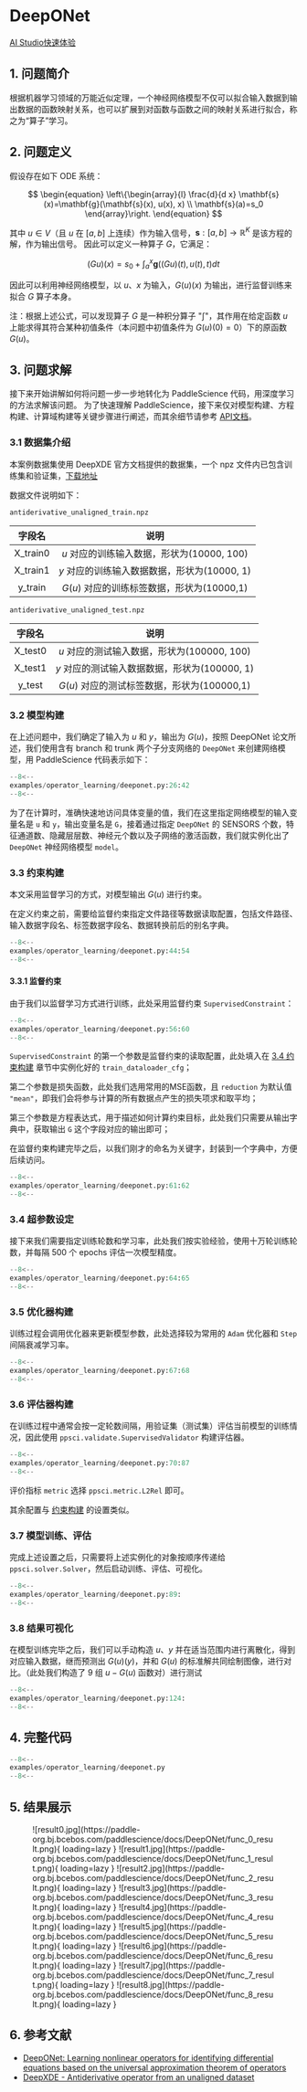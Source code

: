 # DeepONet

<a href="https://aistudio.baidu.com/aistudio/projectdetail/6160556?contributionType=1&sUid=438690&shared=1&ts=1683961088129" class="md-button md-button--primary" style>AI Studio快速体验</a>

## 1. 问题简介

根据机器学习领域的万能近似定理，一个神经网络模型不仅可以拟合输入数据到输出数据的函数映射关系，也可以扩展到对函数与函数之间的映射关系进行拟合，称之为“算子”学习。

## 2. 问题定义

假设存在如下 ODE 系统：

$$
\begin{equation}
\left\{\begin{array}{l}
\frac{d}{d x} \mathbf{s}(x)=\mathbf{g}(\mathbf{s}(x), u(x), x) \\
\mathbf{s}(a)=s_0
\end{array}\right.
\end{equation}
$$

其中 $u \in V$（且 $u$ 在 $[a, b]$ 上连续）作为输入信号，$\mathbf{s}: [a,b] \rightarrow \mathbb{R}^K$ 是该方程的解，作为输出信号。
因此可以定义一种算子 $G$，它满足：

$$
\begin{equation}
(G u)(x)=s_0+\int_a^x \mathbf{g}((G u)(t), u(t), t) d t
\end{equation}
$$

因此可以利用神经网络模型，以 $u$、$x$ 为输入，$G(u)(x)$ 为输出，进行监督训练来拟合 $G$ 算子本身。

注：根据上述公式，可以发现算子 $G$ 是一种积分算子 "$\int$"，其作用在给定函数 $u$ 上能求得其符合某种初值条件（本问题中初值条件为 $G(u)(0)=0$）下的原函数 $G(u)$。

## 3. 问题求解

接下来开始讲解如何将问题一步一步地转化为 PaddleScience 代码，用深度学习的方法求解该问题。
为了快速理解 PaddleScience，接下来仅对模型构建、方程构建、计算域构建等关键步骤进行阐述，而其余细节请参考 [API文档](../api/arch.md)。

### 3.1 数据集介绍

本案例数据集使用 DeepXDE 官方文档提供的数据集，一个 npz 文件内已包含训练集和验证集，[下载地址](https://yaleedu-my.sharepoint.com/personal/lu_lu_yale_edu/_layouts/15/onedrive.aspx?ga=1&id=%2Fpersonal%2Flu%5Flu%5Fyale%5Fedu%2FDocuments%2Fdatasets%2Fdeepxde%2Fdeeponet%5Fantiderivative%5Funaligned)

数据文件说明如下：

`antiderivative_unaligned_train.npz`

|字段名 |   说明     |
|:----:|:---------:|
|X_train0 |$u$ 对应的训练输入数据，形状为(10000, 100) |
|X_train1 |$y$ 对应的训练输入数据数据，形状为(10000, 1)  |
|y_train |$G(u)$ 对应的训练标签数据，形状为(10000,1)  |

`antiderivative_unaligned_test.npz`

|字段名 |   说明     |
|:----:|:---------:|
|X_test0 |$u$ 对应的测试输入数据，形状为(100000, 100) |
|X_test1 |$y$ 对应的测试输入数据数据，形状为(100000, 1)  |
|y_test |$G(u)$ 对应的测试标签数据，形状为(100000,1)  |

### 3.2 模型构建

在上述问题中，我们确定了输入为 $u$ 和 $y$，输出为 $G(u)$，按照 DeepONet 论文所述，我们使用含有 branch 和 trunk 两个子分支网络的 `DeepONet` 来创建网络模型，用 PaddleScience 代码表示如下：

``` py linenums="26"
--8<--
examples/operator_learning/deeponet.py:26:42
--8<--
```

为了在计算时，准确快速地访问具体变量的值，我们在这里指定网络模型的输入变量名是 `u` 和 `y`，输出变量名是 `G`，接着通过指定 `DeepONet` 的 SENSORS 个数，特征通道数、隐藏层层数、神经元个数以及子网络的激活函数，我们就实例化出了 `DeepONet` 神经网络模型 `model`。

### 3.3 约束构建

本文采用监督学习的方式，对模型输出 $G(u)$ 进行约束。

在定义约束之前，需要给监督约束指定文件路径等数据读取配置，包括文件路径、输入数据字段名、标签数据字段名、数据转换前后的别名字典。

``` py linenums="44"
--8<--
examples/operator_learning/deeponet.py:44:54
--8<--
```

#### 3.3.1 监督约束

由于我们以监督学习方式进行训练，此处采用监督约束 `SupervisedConstraint`：

``` py linenums="56"
--8<--
examples/operator_learning/deeponet.py:56:60
--8<--
```

`SupervisedConstraint` 的第一个参数是监督约束的读取配置，此处填入在 [3.4 约束构建](#34) 章节中实例化好的 `train_dataloader_cfg`；

第二个参数是损失函数，此处我们选用常用的MSE函数，且 `reduction` 为默认值 `"mean"`，即我们会将参与计算的所有数据点产生的损失项求和取平均；

第三个参数是方程表达式，用于描述如何计算约束目标，此处我们只需要从输出字典中，获取输出 `G` 这个字段对应的输出即可；

在监督约束构建完毕之后，以我们刚才的命名为关键字，封装到一个字典中，方便后续访问。

``` py linenums="61"
--8<--
examples/operator_learning/deeponet.py:61:62
--8<--
```

### 3.4 超参数设定

接下来我们需要指定训练轮数和学习率，此处我们按实验经验，使用十万轮训练轮数，并每隔 500 个 epochs 评估一次模型精度。

``` py linenums="64"
--8<--
examples/operator_learning/deeponet.py:64:65
--8<--
```

### 3.5 优化器构建

训练过程会调用优化器来更新模型参数，此处选择较为常用的 `Adam` 优化器和 `Step` 间隔衰减学习率。

``` py linenums="67"
--8<--
examples/operator_learning/deeponet.py:67:68
--8<--
```

### 3.6 评估器构建

在训练过程中通常会按一定轮数间隔，用验证集（测试集）评估当前模型的训练情况，因此使用 `ppsci.validate.SupervisedValidator` 构建评估器。

``` py linenums="70"
--8<--
examples/operator_learning/deeponet.py:70:87
--8<--
```

评价指标 `metric` 选择 `ppsci.metric.L2Rel` 即可。

其余配置与 [约束构建](#33) 的设置类似。

### 3.7 模型训练、评估

完成上述设置之后，只需要将上述实例化的对象按顺序传递给 `ppsci.solver.Solver`，然后启动训练、评估、可视化。

``` py linenums="89"
--8<--
examples/operator_learning/deeponet.py:89:
--8<--
```

### 3.8 结果可视化

在模型训练完毕之后，我们可以手动构造 $u$、$y$ 并在适当范围内进行离散化，得到对应输入数据，继而预测出 $G(u)(y)$，并和 $G(u)$ 的标准解共同绘制图像，进行对比。（此处我们构造了 9 组 $u-G(u)$ 函数对）进行测试

``` py linenums="124"
--8<--
examples/operator_learning/deeponet.py:124:
--8<--
```

## 4. 完整代码

``` py linenums="1" title="deeponet.py"
--8<--
examples/operator_learning/deeponet.py
--8<--
```

## 5. 结果展示

<figure markdown>
  ![result0.jpg](https://paddle-org.bj.bcebos.com/paddlescience/docs/DeepONet/func_0_result.png){ loading=lazy }
  ![result1.jpg](https://paddle-org.bj.bcebos.com/paddlescience/docs/DeepONet/func_1_result.png){ loading=lazy }
  ![result2.jpg](https://paddle-org.bj.bcebos.com/paddlescience/docs/DeepONet/func_2_result.png){ loading=lazy }
  ![result3.jpg](https://paddle-org.bj.bcebos.com/paddlescience/docs/DeepONet/func_3_result.png){ loading=lazy }
  ![result4.jpg](https://paddle-org.bj.bcebos.com/paddlescience/docs/DeepONet/func_4_result.png){ loading=lazy }
  ![result5.jpg](https://paddle-org.bj.bcebos.com/paddlescience/docs/DeepONet/func_5_result.png){ loading=lazy }
  ![result6.jpg](https://paddle-org.bj.bcebos.com/paddlescience/docs/DeepONet/func_6_result.png){ loading=lazy }
  ![result7.jpg](https://paddle-org.bj.bcebos.com/paddlescience/docs/DeepONet/func_7_result.png){ loading=lazy }
  ![result8.jpg](https://paddle-org.bj.bcebos.com/paddlescience/docs/DeepONet/func_8_result.png){ loading=lazy }
</figure>

## 6. 参考文献

- [DeepONet: Learning nonlinear operators for identifying differential equations based on the universal approximation theorem of operators](https://export.arxiv.org/pdf/1910.03193.pdf)
- [DeepXDE - Antiderivative operator from an unaligned dataset](https://deepxde.readthedocs.io/en/latest/demos/operator/antiderivative_unaligned.html)
